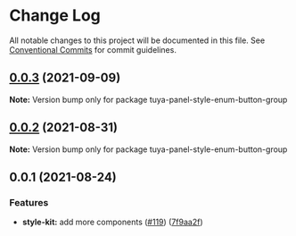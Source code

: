 # Change Log

All notable changes to this project will be documented in this file.
See [Conventional Commits](https://conventionalcommits.org) for commit guidelines.

## [0.0.3](https://github.com/tuya/tuya-panel-kit/compare/tuya-panel-style-enum-button-group@0.0.2...tuya-panel-style-enum-button-group@0.0.3) (2021-09-09)

**Note:** Version bump only for package tuya-panel-style-enum-button-group





## [0.0.2](https://github.com/tuya/tuya-panel-kit/compare/tuya-panel-style-enum-button-group@0.0.1...tuya-panel-style-enum-button-group@0.0.2) (2021-08-31)

**Note:** Version bump only for package tuya-panel-style-enum-button-group





## 0.0.1 (2021-08-24)


### Features

* **style-kit:** add more components ([#119](https://github.com/tuya/tuya-panel-kit/issues/119)) ([7f9aa2f](https://github.com/tuya/tuya-panel-kit/commit/7f9aa2fecf01c73760eeb88fcc09703ccef3afca))
